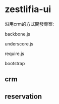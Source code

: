 # zestlifia-ui

沿用crm的方式開發專案:

backbone.js

underscore.js

require.js

bootstrap


## crm

## reservation
